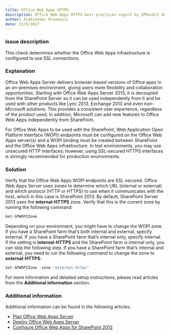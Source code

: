 ```yaml
---
title: Office Web Apps HTTPS
description: Office Web Apps HTTPS best practices report by SPDocKit determines whether the Office Web Apps infrastructure is configured to use SSL connections.
author: Aleksandar Draskovic 
date: 21/6/2017
---
```

### Issue description
This check determines whether the Office Web Apps infrastructure is configured to use SSL connections.
### Explanation
Office Web Apps Server delivers browser-based versions of Office apps in an on-premises environment, giving users more flexibility and collaboration opportunities. Starting with Office Web Apps Server 2013, it is decoupled from the SharePoint Server so it can be used independently from it and be used with other products like Lync 2013, Exchange 2013 and even non-Microsoft solutions. This provides a consistent user experience, regardless of the product used. In addition, Microsoft can add new features to Office Web Apps independently from SharePoint.

For Office Web Apps to be used with the SharePoint, Web Application Open Platform Interface (WOPI) endpoints must be configured on the Office Web Apps server(s) and a WOPI binding must be created between SharePoint and the Office Web Apps infrastructure. In test environments, you may use unsecured HTTP interfaces; however, using SSL-secured HTTPS interfaces is strongly recommended for production environments.
### Solution
Verify that the Office Web Apps WOPI endpoints are SSL secured. Office Web Apps Server uses zones to determine which URL (internal or external) and which protocol (HTTP or HTTPS) to use when it communicates with the host, which in this case is SharePoint 2013. By default, SharePoint Server 2013 uses the **internal-HTTPS** zone. Verify that this is the current zone by running the following command:
```powershell
Get-SPWOPIZone
```
Depending on your environment, you might have to change the WOPI zone. If you have a SharePoint farm that’s both internal and external, specify external. If you have a SharePoint farm that’s internal only, specify internal. If the setting is **internal-HTTPS** and the SharePoint farm is internal only, you can skip the following step. If you have a SharePoint farm that’s internal and external, you need to run the following command to change the zone to **external-HTTPS**:
```powershell
Set-SPWOPIZone -zone "external-https"
```
For more information and detailed setup instructions, please read articles from the **Additional information** section.
### Additional information 
Additional information can be found in the following articles:
* [Plan Office Web Apps Server](https://technet.microsoft.com/en-us/library/jj219435.aspx)
* [Deploy Office Web Apps Server](https://technet.microsoft.com/en-us/library/jj219455.aspx)
* [Configure Office Web Apps for SharePoint 2013](https://technet.microsoft.com/en-us/library/ff431687.aspx)

